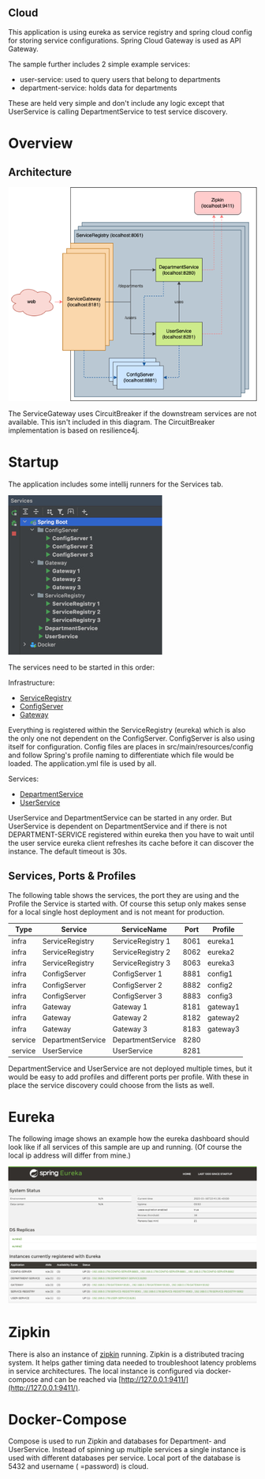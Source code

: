 Cloud
-----

This application is using eureka as service registry and spring cloud config for storing service configurations. Spring
Cloud Gateway is used as API Gateway.

The sample further includes 2 simple example services:

- user-service: used to query users that belong to departments
- department-service: holds data for departments

These are held very simple and don't include any logic except that UserService is calling DepartmentService to test
service discovery.

# Overview

## Architecture

![Architecture](docs/assets/img/cloud.png "Architecture")

The ServiceGateway uses CircuitBreaker if the downstream services are not available. This isn't included in this
diagram. The CircuitBreaker implementation is based on resilience4j.

# Startup

The application includes some intellij runners for the Services tab.

<img src="docs/assets/img/services-tab.jpeg" width="312" alt="Services Tab" />

The services need to be started in this order:

Infrastructure:

- [ServiceRegistry](infra/service-registry/README.md)
- [ConfigServer](infra/config-server/README.md)
- [Gateway](infra/config-server/README.md)

Everything is registered within the ServiceRegistry (eureka) which is also the only one not dependent on the
ConfigServer. ConfigServer is also using itself for configuration. Config files are places in src/main/resources/config
and follow Spring's profile naming to differentiate which file would be loaded. The application.yml file is used by all.

Services:

- [DepartmentService](service/department-service/README.md)
- [UserService](service/user-service/README.md)

UserService and DepartmentService can be started in any order. But UserService is dependent on DepartmentService and if
there is not DEPARTMENT-SERVICE registered within eureka then you have to wait until the user service eureka client
refreshes its cache before it can discover the instance. The default timeout is 30s.

## Services, Ports & Profiles

The following table shows the services, the port they are using and the Profile the Service is started with. Of course
this setup only makes sense for a local single host deployment and is not meant for production.

| Type    | Service           | ServiceName       | Port | Profile  |
|---------|-------------------|-------------------|------|----------|
| infra   | ServiceRegistry   | ServiceRegistry 1 | 8061 | eureka1  |
| infra   | ServiceRegistry   | ServiceRegistry 2 | 8062 | eureka2  |
| infra   | ServiceRegistry   | ServiceRegistry 3 | 8063 | eureka3  |
| infra   | ConfigServer      | ConfigServer 1    | 8881 | config1  |
| infra   | ConfigServer      | ConfigServer 2    | 8882 | config2  |
| infra   | ConfigServer      | ConfigServer 3    | 8883 | config3  |
| infra   | Gateway           | Gateway 1         | 8181 | gateway1 |
| infra   | Gateway           | Gateway 2         | 8182 | gateway2 |
| infra   | Gateway           | Gateway 3         | 8183 | gateway3 |
| service | DepartmentService | DepartmentService | 8280 |          |
| service | UserService       | UserService       | 8281 |          |

DepartmentService and UserService are not deployed multiple times, but it would be easy to add profiles and different
ports per profile. With these in place the service discovery could choose from the lists as well.

# Eureka

The following image shows an example how the eureka dashboard should look like if all services of this sample are up and
running. (Of course the local ip address will differ from mine.)

![Eureka Dashboard](docs/assets/img/eureka-dashboard.jpeg "Eureka Dashboard")

# Zipkin

There is also an instance of [zipkin](https://zipkin.io/) running. Zipkin is a distributed tracing system. It helps
gather timing data needed to troubleshoot latency problems in service architectures. The local instance is configured
via docker-compose and can be reached via [http://127.0.0.1:9411/](http://127.0.0.1:9411/).

# Docker-Compose

Compose is used to run Zipkin and databases for Department- and UserService. Instead of spinning up multiple services a
single instance is used with different databases per service. Local port of the database is 5432 and username (
=password) is cloud.